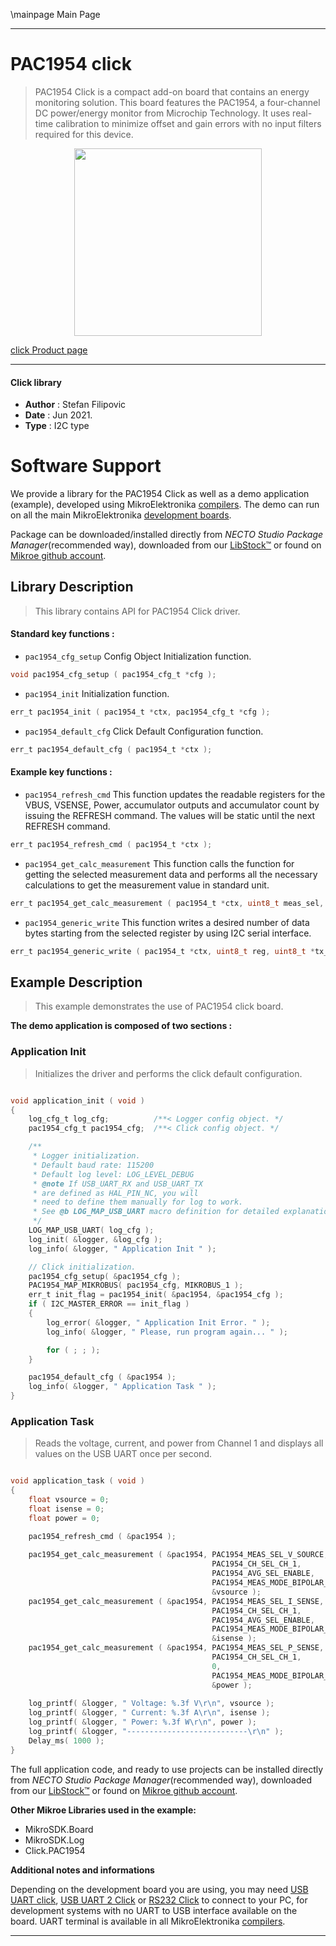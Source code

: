 \mainpage Main Page

---
# PAC1954 click

> PAC1954 Click is a compact add-on board that contains an energy monitoring solution. This board features the PAC1954, a four-channel DC power/energy monitor from Microchip Technology. It uses real-time calibration to minimize offset and gain errors with no input filters required for this device.

<p align="center">
  <img src="https://download.mikroe.com/images/click_for_ide/pac1954_click.png" height=300px>
</p>

[click Product page](https://www.mikroe.com/pac1954-click)

---


#### Click library

- **Author**        : Stefan Filipovic
- **Date**          : Jun 2021.
- **Type**          : I2C type


# Software Support

We provide a library for the PAC1954 Click
as well as a demo application (example), developed using MikroElektronika
[compilers](https://www.mikroe.com/necto-studio).
The demo can run on all the main MikroElektronika [development boards](https://www.mikroe.com/development-boards).

Package can be downloaded/installed directly from *NECTO Studio Package Manager*(recommended way), downloaded from our [LibStock&trade;](https://libstock.mikroe.com) or found on [Mikroe github account](https://github.com/MikroElektronika/mikrosdk_click_v2/tree/master/clicks).

## Library Description

> This library contains API for PAC1954 Click driver.

#### Standard key functions :

- `pac1954_cfg_setup` Config Object Initialization function.
```c
void pac1954_cfg_setup ( pac1954_cfg_t *cfg );
```

- `pac1954_init` Initialization function.
```c
err_t pac1954_init ( pac1954_t *ctx, pac1954_cfg_t *cfg );
```

- `pac1954_default_cfg` Click Default Configuration function.
```c
err_t pac1954_default_cfg ( pac1954_t *ctx );
```

#### Example key functions :

- `pac1954_refresh_cmd` This function updates the readable registers for the VBUS, VSENSE, Power, accumulator outputs and accumulator count by issuing the REFRESH command. The values will be static until the next REFRESH command.
```c
err_t pac1954_refresh_cmd ( pac1954_t *ctx );
```

- `pac1954_get_calc_measurement` This function calls the function for getting the selected measurement data and performs all the necessary calculations to get the measurement value in standard unit.
```c
err_t pac1954_get_calc_measurement ( pac1954_t *ctx, uint8_t meas_sel, uint8_t ch_sel, uint8_t avg_sel, uint8_t meas_mode, float *data_out );
```

- `pac1954_generic_write` This function writes a desired number of data bytes starting from the selected register by using I2C serial interface.
```c
err_t pac1954_generic_write ( pac1954_t *ctx, uint8_t reg, uint8_t *tx_buf, uint8_t tx_len );
```

## Example Description

> This example demonstrates the use of PAC1954 click board.

**The demo application is composed of two sections :**

### Application Init

> Initializes the driver and performs the click default configuration.

```c

void application_init ( void )
{
    log_cfg_t log_cfg;          /**< Logger config object. */
    pac1954_cfg_t pac1954_cfg;  /**< Click config object. */

    /** 
     * Logger initialization.
     * Default baud rate: 115200
     * Default log level: LOG_LEVEL_DEBUG
     * @note If USB_UART_RX and USB_UART_TX 
     * are defined as HAL_PIN_NC, you will 
     * need to define them manually for log to work. 
     * See @b LOG_MAP_USB_UART macro definition for detailed explanation.
     */
    LOG_MAP_USB_UART( log_cfg );
    log_init( &logger, &log_cfg );
    log_info( &logger, " Application Init " );

    // Click initialization.
    pac1954_cfg_setup( &pac1954_cfg );
    PAC1954_MAP_MIKROBUS( pac1954_cfg, MIKROBUS_1 );
    err_t init_flag = pac1954_init( &pac1954, &pac1954_cfg );
    if ( I2C_MASTER_ERROR == init_flag ) 
    {
        log_error( &logger, " Application Init Error. " );
        log_info( &logger, " Please, run program again... " );

        for ( ; ; );
    }

    pac1954_default_cfg ( &pac1954 );
    log_info( &logger, " Application Task " );
}

```

### Application Task

> Reads the voltage, current, and power from Channel 1 and displays all 
> values on the USB UART once per second.

```c

void application_task ( void )
{
    float vsource = 0;
    float isense = 0;
    float power = 0;

    pac1954_refresh_cmd ( &pac1954 );
    
    pac1954_get_calc_measurement ( &pac1954, PAC1954_MEAS_SEL_V_SOURCE, 
                                             PAC1954_CH_SEL_CH_1, 
                                             PAC1954_AVG_SEL_ENABLE, 
                                             PAC1954_MEAS_MODE_BIPOLAR_FSR,
                                             &vsource );
    pac1954_get_calc_measurement ( &pac1954, PAC1954_MEAS_SEL_I_SENSE, 
                                             PAC1954_CH_SEL_CH_1, 
                                             PAC1954_AVG_SEL_ENABLE, 
                                             PAC1954_MEAS_MODE_BIPOLAR_FSR, 
                                             &isense );
    pac1954_get_calc_measurement ( &pac1954, PAC1954_MEAS_SEL_P_SENSE, 
                                             PAC1954_CH_SEL_CH_1, 
                                             0, 
                                             PAC1954_MEAS_MODE_BIPOLAR_FSR, 
                                             &power );
    
    log_printf( &logger, " Voltage: %.3f V\r\n", vsource );
    log_printf( &logger, " Current: %.3f A\r\n", isense );
    log_printf( &logger, " Power: %.3f W\r\n", power );
    log_printf( &logger, "---------------------------\r\n" );
    Delay_ms( 1000 );
}

```

The full application code, and ready to use projects can be installed directly from *NECTO Studio Package Manager*(recommended way), downloaded from our [LibStock&trade;](https://libstock.mikroe.com) or found on [Mikroe github account](https://github.com/MikroElektronika/mikrosdk_click_v2/tree/master/clicks).

**Other Mikroe Libraries used in the example:**

- MikroSDK.Board
- MikroSDK.Log
- Click.PAC1954

**Additional notes and informations**

Depending on the development board you are using, you may need
[USB UART click](https://www.mikroe.com/usb-uart-click),
[USB UART 2 Click](https://www.mikroe.com/usb-uart-2-click) or
[RS232 Click](https://www.mikroe.com/rs232-click) to connect to your PC, for
development systems with no UART to USB interface available on the board. UART
terminal is available in all MikroElektronika
[compilers](https://shop.mikroe.com/compilers).

---

